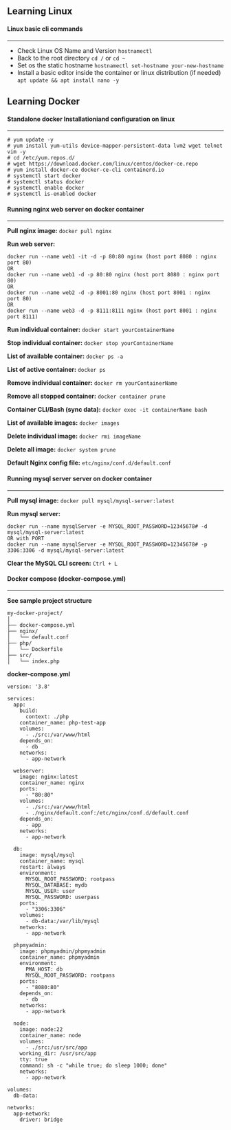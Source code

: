 ## Learning Linux

#### Linux basic cli commands
---

- Check Linux OS Name and Version `hostnamectl`
- Back to the root directory `cd /` or `cd ~`
- Set os the static hostname `hostnamectl set-hostname your-new-hostname`
- Install a basic editor inside the container or linux distribution (if needed) `apt update && apt install nano -y`

## Learning Docker

#### Standalone docker Installationiand configuration on linux

---

```dockerInstall
# yum update -y
# yum install yum-utils device-mapper-persistent-data lvm2 wget telnet vim -y
# cd /etc/yum.repos.d/
# wget https://download.docker.com/linux/centos/docker-ce.repo
# yum install docker-ce docker-ce-cli containerd.io
# systemctl start docker
# systemctl status docker
# systemctl enable docker
# systemctl is-enabled docker
```

#### Running nginx web server on docker container

---

**Pull nginx image:** `docker pull nginx`

**Run web server:**

```dockerRun
docker run --name web1 -it -d -p 80:80 nginx (host port 8080 : nginx port 80)
OR
docker run --name web1 -d -p 80:80 nginx (host port 8080 : nginx port 80)
OR
docker run --name web2 -d -p 8001:80 nginx (host port 8001 : nginx port 80)
OR
docker run --name web3 -d -p 8111:8111 nginx (host port 8001 : nginx port 8111)
```

**Run individual container:** `docker start yourContainerName`

**Stop individual container:** `docker stop yourContainerName`

**List of available container:** `docker ps -a`

**List of active container:** `docker ps`

**Remove individual container:** `docker rm yourContainerName`

**Remove all stopped container:** `docker container prune`

**Container CLI/Bash (sync data):** `docker exec -it containerName bash`

**List of available images:** `docker images`

**Delete individual image:** `docker rmi imageName`

**Delete all image:** `docker system prune`

**Default Nginx config file:** `etc/nginx/conf.d/default.conf`

#### Running mysql server server on docker container

---

**Pull mysql image:** `docker pull mysql/mysql-server:latest`

**Run mysql server:**

```mysqlServer
docker run --name mysqlServer -e MYSQL_ROOT_PASSWORD=12345678# -d mysql/mysql-server:latest
OR with PORT
docker run --name mysqlServer -e MYSQL_ROOT_PASSWORD=12345678# -p 3306:3306 -d mysql/mysql-server:latest

```

**Clear the MySQL CLI screen:** `Ctrl + L`

#### Docker compose (docker-compose.yml)

---

**See sample project structure**

```projectStructure
my-docker-project/
│
├── docker-compose.yml
├── nginx/
│   └── default.conf
├── php/
│   └── Dockerfile
├── src/
│   └── index.php
```

**docker-compose.yml**

```dockerCompose
version: '3.8'

services:
  app:
    build:
      context: ./php
    container_name: php-test-app
    volumes:
      - ./src:/var/www/html
    depends_on:
      - db
    networks:
      - app-network

  webserver:
    image: nginx:latest
    container_name: nginx
    ports:
      - "80:80"
    volumes:
      - ./src:/var/www/html
      - ./nginx/default.conf:/etc/nginx/conf.d/default.conf
    depends_on:
      - app
    networks:
      - app-network

  db:
    image: mysql/mysql
    container_name: mysql
    restart: always
    environment:
      MYSQL_ROOT_PASSWORD: rootpass
      MYSQL_DATABASE: mydb
      MYSQL_USER: user
      MYSQL_PASSWORD: userpass
    ports:
      - "3306:3306"
    volumes:
      - db-data:/var/lib/mysql
    networks:
      - app-network

  phpmyadmin:
    image: phpmyadmin/phpmyadmin
    container_name: phpmyadmin
    environment:
      PMA_HOST: db
      MYSQL_ROOT_PASSWORD: rootpass
    ports:
      - "8080:80"
    depends_on:
      - db
    networks:
      - app-network

  node:
    image: node:22
    container_name: node
    volumes:
      - ./src:/usr/src/app
    working_dir: /usr/src/app
    tty: true
    command: sh -c "while true; do sleep 1000; done"
    networks:
      - app-network

volumes:
  db-data:

networks:
  app-network:
    driver: bridge

```